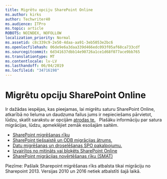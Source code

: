 ```yaml
---
title: Migrētu opciju SharePoint Online
ms.author: kirks
author: Techwriter40
ms.audience: ITPro
ms.topic: article
ROBOTS: NOINDEX, NOFOLLOW
localization_priority: Normal
ms.assetid: c8c339c9-2e50-4daa-aa91-3eb5053e2bc6
ms.openlocfilehash: 06de9e6a3daa339d466edc093f05af68ca733cdf
ms.sourcegitcommit: 6d341637dbb14e90726a1ce1d68f077ace9bb765
ms.translationtype: MT
ms.contentlocale: lv-LV
ms.lasthandoff: 06/04/2019
ms.locfileid: "34716198"
---
```

# <a name="migrate-options-to-sharepoint-online"></a>Migrētu opciju SharePoint Online

<p>Ir dažādas iespējas, kas pieejamas, lai migrētu saturu SharePoint Online, atkarībā no lieluma un daudzuma failus jums ir nepieciešams pārvietot, lūdzu, skatīt sarakstu ar opcijām <a href="https://docs.microsoft.com/en-us/sharepointmigration/migrate-to-sharepoint-online">atrodas te.</a> &nbsp; Plašāku informāciju par satura migrācijas, lūdzu, apmeklējiet zemāk esošajām saitēm.</p> <ul> <li><a href="https://docs.microsoft.com/en-us/sharepointmigration/introducing-the-sharepoint-migration-tool">SharePoint migrēšanas rīku</a></li> <li><a href="https://docs.microsoft.com/en-us/sharepointmigration/sharepoint-online-and-onedrive-migration-speed">SharePoint tiešsaistē un ODB migrācijas ātrums.</a></li> <li><a href="https://blogs.technet.microsoft.com/sposupport/2017/08/12/data-migration-and-spo-service-throttling/">Datu migrēšanas un droselēšanas SPO pakalpojumu.</a></li> <li><a href="https://docs.microsoft.com/en-us/sharepoint/dev/general-development/how-to-avoid-getting-throttled-or-blocked-in-sharepoint-online">Izvairītos no mitināts vai bloķēts SharePoint Online</a></li> <li><a href="https://www.microsoft.com/en-us/download/details.aspx?id=53598&amp;751be11f-ede8-5a0c-058c-2ee190a24fa6=True">SharePoint migrācijas novērtēšanas rīku (SMAT)</a></li> </ul> <p>Piezīme: Pašlaik Sharepoint migrēšanas rīks atbalsta tikai migrāciju no Sharepoint 2013. Versijas 2010 un 2016 netiek atbalstīti šajā laikā.</p>

